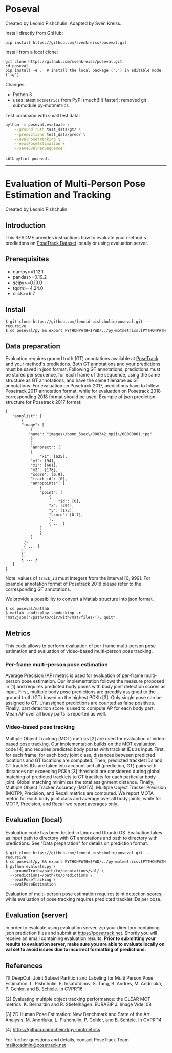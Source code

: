 # Poseval

Created by Leonid Pishchulin.
Adapted by Sven Kreiss.

Install directly from GitHub:

```
pip install https://github.com/svenkreiss/poseval.git
```

Install from a local clone:

```
git clone https://github.com/svenkreiss/poseval.git
cd poseval
pip install -e .  # install the local package ('.') in editable mode ('-e')
```

Changes:

* Python 3
* uses latest `motmetrics` from PyPI (much(!!!) faster); removed git submodule py-motmetrics

Test command with small test data:

```sh
python -m poseval.evaluate \
    --groundTruth test_data/gt/ \
    --predictions test_data/pred/ \
    --evalPoseTracking \
    --evalPoseEstimation \
    --saveEvalPerSequence
```

Lint: `pylint poseval`.

---

# Evaluation of Multi-Person Pose Estimation and Tracking

Created by Leonid Pishchulin

## Introduction

This README provides instructions how to evaluate your method's predictions on [PoseTrack Dataset](https://posetrack.net) locally or using evaluation server.

## Prerequisites

- numpy>=1.12.1
- pandas>=0.19.2
- scipy>=0.19.0
- tqdm>=4.24.0
- click>=6.7

## Install
```
$ git clone https://github.com/leonid-pishchulin/poseval.git --recursive
$ cd poseval/py && export PYTHONPATH=$PWD/../py-motmetrics:$PYTHONPATH
```
## Data preparation

Evaluation requires ground truth (GT) annotations available at [PoseTrack](https://posetrack.net) and  your method's predictions. Both GT annotations and your predictions must be saved in json format. Following GT annotations, predictions must be stored per sequence, for each frame of the sequence, using the same structure as GT annotations, and have the same filename as GT annotations. For evaluation on Posetrack 2017, predictions have to follow Posetrack 2017 annotation format, while for evaluation on Posetrack 2018 corresponding 2018 format should be used. Example of json prediction structure for Posetrack 2017 format:
```
{
   "annolist": [
       {
	   "image": [
	       {
		  "name": "images\/bonn_5sec\/000342_mpii\/00000001.jpg"
	       }
           ],
           "annorect": [
	       {
	           "x1": [625],
		   "y1": [94],
		   "x2": [681],
		   "y2": [178],
		   "score": [0.9],
		   "track_id": [0],
		   "annopoints": [
		       {
			   "point": [
			       {
			           "id": [0],
				   "x": [394],
				   "y": [173],
				   "score": [0.7],
			       },
			       { ... }
			   ]
		       }
		   ]
		},
		{ ... }
	   ],
       },
       { ... }
   ]
}
```
Note: values of `track_id` must integers from the interval [0, 999].
For example annotation format of Posetrack 2018 please refer to the corresponding GT annotations.

We provide a possibility to convert a Matlab structure into json format.
```
$ cd poseval/matlab
$ matlab -nodisplay -nodesktop -r "mat2json('/path/to/dir/with/mat/files/'); quit"
```

## Metrics

This code allows to perform evaluation of per-frame multi-person pose estimation and evaluation of video-based multi-person pose tracking.

### Per-frame multi-person pose estimation

Average Precision (AP) metric is used for evaluation of per-frame multi-person pose estimation. Our implementation follows the measure proposed in [1] and requires predicted body poses with body joint detection scores as input. First, multiple body pose predictions are greedily assigned to the ground truth (GT) based on the highest PCKh [3]. Only single pose can be assigned to GT. Unassigned predictions are counted as false positives. Finally, part detection score is used to compute AP for each body part. Mean AP over all body parts is reported as well.

### Video-based pose tracking

Multiple Object Tracking (MOT) metrics [2] are used for evaluation of video-based pose tracking. Our implementation builds on the MOT evaluation code [4] and requires predicted body poses with tracklet IDs as input. First, for each frame, for each body joint class, distances between predicted locations and GT locations are computed. Then, predicted tracklet IDs and GT tracklet IDs are taken into account and all (prediction, GT) pairs with distances not exceeding PCKh [3] threshold are considered during global matching of predicted tracklets to GT tracklets for each particular body joint. Global matching minimizes the total assignment distance. Finally, Multiple Object Tracker Accuracy (MOTA), Multiple Object Tracker Precision (MOTP), Precision, and Recall metrics are computed. We report MOTA metric for each body joint class and average over all body joints, while for MOTP, Precision, and Recall we report averages only.

## Evaluation (local)

Evaluation code has been tested in Linux and Ubuntu OS. Evaluation takes as input path to directory with GT annotations and path to directory with predictions. See "Data preparation" for details on prediction format.

```
$ git clone https://github.com/leonid-pishchulin/poseval.git --recursive
$ cd poseval/py && export PYTHONPATH=$PWD/../py-motmetrics:$PYTHONPATH
$ python evaluate.py \
  --groundTruth=/path/to/annotations/val/ \
  --predictions=/path/to/predictions \
  --evalPoseTracking \
  --evalPoseEstimation
```

Evaluation of multi-person pose estimation requires joint detection scores, while evaluation of pose tracking requires predicted tracklet IDs per pose.

## Evaluation (server)

In order to evaluate using evaluation server, zip your directory containing json prediction files and submit at https://posetrack.net. Shortly you will receive an email containing evaluation results. **Prior to submitting your results to evaluation server, make sure you are able to evaluate locally on val set to avoid issues due to incorrect formatting of predictions.**

## References

[1] DeepCut: Joint Subset Partition and Labeling for Multi Person Pose Estimation. L. Pishchulin, E. Insafutdinov, S. Tang, B. Andres, M. Andriluka, P. Gehler, and B. Schiele. In CVPR'16

[2] Evaluating multiple object tracking performance: the CLEAR MOT metrics. K. Bernardin and R. Stiefelhagen. EURASIP J. Image Vide.'08

[3] 2D Human Pose Estimation: New Benchmark and State of the Art Analysis. M. Andriluka, L. Pishchulin, P. Gehler, and B. Schiele. In CVPR'14

[4] https://github.com/cheind/py-motmetrics

For further questions and details, contact PoseTrack Team <mailto:admin@posetrack.net>
